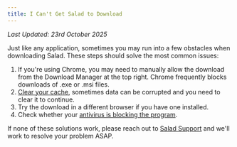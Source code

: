```yaml
---
title: I Can't Get Salad to Download
---
```


_Last Updated: 23rd October 2025_

Just like any application, sometimes you may run into a few obstacles when downloading Salad. These steps should solve
the most common issues:

1. If you're using Chrome, you may need to manually allow the download from the Download Manager at the top right.
   Chrome frequently blocks downloads of .exe or .msi files.
2. [Clear your cache](https://www.wikihow.com/Clear-Cache-and-Cookies), sometimes data can be corrupted and you need to
   clear it to continue.
3. Try the download in a different browser if you have one installed.
4. Check whether your
   [antivirus is blocking the program](https://smallbusiness.chron.com/install-program-avast-blocks-80037.html).

If none of these solutions work, please reach out to [Salad Support](/contact) and we'll work to resolve your problem
ASAP.
